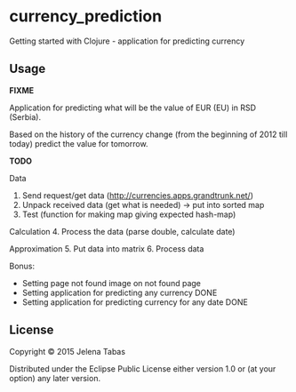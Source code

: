 # currency_prediction

Getting started with Clojure - application for predicting currency

## Usage

**FIXME**

Application for predicting what will be the value of EUR (EU) in RSD (Serbia).

Based on the history of the currency change (from the beginning of 2012 till today) predict the value for tomorrow.

**TODO**

Data
1. Send request/get data (http://currencies.apps.grandtrunk.net/)
2. Unpack received data (get what is needed) -> put into sorted map
3. Test (function for making map giving expected hash-map)

Calculation
4. Process the data (parse double, calculate date)

Approximation
5. Put data into matrix
6. Process data


Bonus:
- Setting page not found image on not found page
- Setting application for predicting any currency DONE
- Setting application for predicting currency for any date DONE


## License

Copyright © 2015 Jelena Tabas

Distributed under the Eclipse Public License either version 1.0 or (at
your option) any later version.
